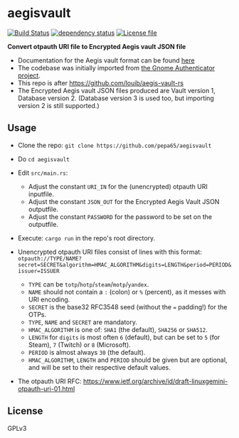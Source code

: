 # aegisvault
[![Build Status](https://github.com/pepa65/aegisvault/actions/workflows/ci.yml/badge.svg?branch=main)](https://github.com/pepa65/aegisvault/actions/workflows/ci.yml)
[![dependency status](https://deps.rs/repo/github/pepa65/aegisvault/status.svg)](https://deps.rs/repo/github/pepa65/aegisvault)
[![License file](https://img.shields.io/github/license/pepa65/aegisvault)](https://github.com/pepa65/aegisvault/blob/main/LICENSE)
<!--[![Crates.io](https://img.shields.io/crates/v/aegisvault.svg)](https://crates.io/crates/aegisvault)-->

**Convert otpauth URI file to Encrypted Aegis vault JSON file**

* Documentation for the Aegis vault format can be found [here](https://github.com/beemdevelopment/Aegis/blob/master/docs/vault.md)
* The codebase was initially imported from [the Gnome Authenticator project](https://gitlab.gnome.org/World/Authenticator/-/blob/03381747ecfd73cff50cda574e7bdbebab183ba8/src/backup/aegis.rs).
* This repo is after https://github.com/louib/aegis-vault-rs
* The Encrypted Aegis vault JSON files produced are Vault version 1, Database version 2.
  (Database version 3 is used too, but importing version 2 is still supported.)

## Usage
* Clone the repo: `git clone https://github.com/pepa65/aegisvault`
* Do `cd aegisvault`
* Edit `src/main.rs`:
  - Adjust the constant `URI_IN` for the (unencrypted) otpauth URI inputfile.
  - Adjust the constant `JSON_OUT` for the Encrypted Aegis Vault JSON outputfile.
  - Adjust the constant `PASSWORD` for the password to be set on the outputfile.
* Execute: `cargo run` in the repo's root directory.

* Unencrypted otpauth URI files consist of lines with this format:
  `otpauth://TYPE/NAME?secret=SECRET&algorithm=HMAC_ALGORITHM&digits=LENGTH&period=PERIOD&issuer=ISSUER`
  - `TYPE` can be `totp`/`hotp`/`steam`/`motp`/`yandex`.
  - `NAME` should not contain a `:` (colon) or `%` (percent), as it messes with URI encoding.
  - `SECRET` is the base32 RFC3548 seed (without the `=` padding!) for the OTPs.
  - `TYPE`, `NAME` and `SECRET` are mandatory.
  - `HMAC_ALGORITHM` is one of: `SHA1` (the default), `SHA256` or `SHA512`.
  - `LENGTH` for `digits` is most often `6` (default), but can be set to `5` (for Steam), `7` (Twitch) or `8` (Microsoft).
  - `PERIOD` is almost always `30` (the default).
  - `HMAC_ALGORITHM`, `LENGTH` and `PERIOD` should be given but are optional,
    and will be set to their respective default values.
* The otpauth URI RFC: https://www.ietf.org/archive/id/draft-linuxgemini-otpauth-uri-01.html

## License
GPLv3
